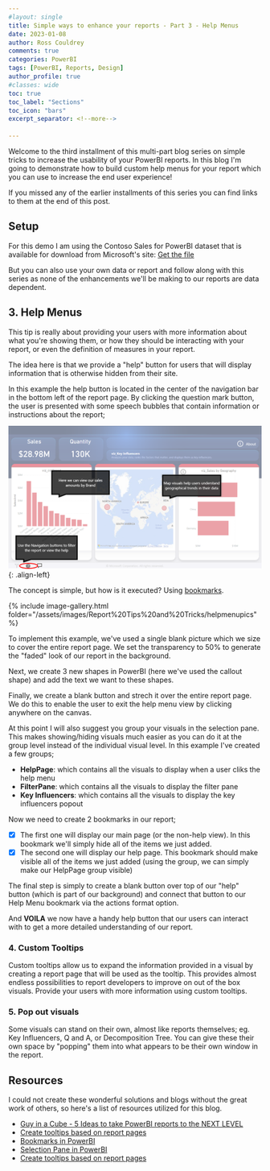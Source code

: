 ```yaml
---
#layout: single
title: Simple ways to enhance your reports - Part 3 - Help Menus
date: 2023-01-08
author: Ross Couldrey
comments: true
categories: PowerBI
tags: [PowerBI, Reports, Design]
author_profile: true
#classes: wide
toc: true
toc_label: "Sections"
toc_icon: "bars"
excerpt_separator: <!--more-->

---
```


Welcome to the third installment of this multi-part blog series on simple tricks to increase the usability of your PowerBI reports. In this blog I'm going to demonstrate how to build custom help menus for your report which you can use to increase the end user experience!

<!--more-->

If you missed any of the earlier installments of this series you can find links to them at the end of this post.

## Setup
For this demo I am using the Contoso Sales for PowerBI dataset that is available for download from Microsoft's site:
<a href = "https://www.microsoft.com/en-us/download/details.aspx?id=46801" class="btn btn--info"> Get the file </a>

But you can also use your own data or report and follow along with this series as none of the enhancements we'll be making to our reports are data dependent.

## 3. Help Menus

This tip is really about providing your users with more information about what you're showing them, or how they should be interacting with your report, or even the definition of measures in your report.

The idea here is that we provide a "help" button for users that will display information that is otherwise hidden from their site.

In this example the help button is located in the center of the navigation bar in the bottom left of the report page. By clicking the question mark button, the user is presented with some speech bubbles that contain information or instructions about the report;

![ReportHelpMenu](\assets\images\Report%20Tips%20and%20Tricks\PBI_HelpMenu.png){: .align-left}

The concept is simple, but how is it executed?  Using [bookmarks](https://learn.microsoft.com/en-us/power-bi/create-reports/desktop-bookmarks?tabs=powerbi-desktop).  

{% include image-gallery.html folder="/assets/images/Report%20Tips%20and%20Tricks/helpmenupics" %}

To implement this example, we've used a single blank picture which we size to cover the entire report page.  We set the transparency to 50% to generate the "faded" look of our report in the background.

Next, we create 3 new shapes in PowerBI (here we've used the callout shape) and add the text we want to these shapes.

Finally, we create a blank button and strech it over the entire report page.  We do this to enable the user to exit the help menu view by clicking anywhere on the canvas.

At this point I will also suggest you group your visuals in the selection pane.  This makes showing/hiding visuals much easier as you can do it at the group level instead of the individual visual level.  In this example I've created a few groups; 
- **HelpPage**: which contains all the visuals to display when a user cliks the help menu
- **FilterPane**: which contains all the visuals to display the filter pane
- **Key Influencers**: which contains all the visuals to display the key influencers popout

Now we need to create 2 bookmarks in our report;
- [x] The first one will display our main page (or the non-help view).  In this bookmark we'll simply hide all of the items we just added. 
- [x] The second one will display our help page.  This bookmark should make visible all of the items we just added (using the group, we can simply make our HelpPage group visible)

The final step is simply to create a blank button over top of our "help" button (which is part of our background) and connect that button to our Help Menu bookmark via the actions format option.

And **VOILA** we now have a handy help button that our users can interact with to get a more detailed understanding of our report.

### 4. Custom Tooltips

Custom tooltips allow us to expand the information provided in a visual by creating a report page that will be used as the tooltip.  This provides almost endless possibilities to report developers to improve on out of the box visuals.  Provide your users with more information using custom tooltips.

### 5. Pop out visuals

Some visuals can stand on their own, almost like reports themselves; eg. Key Influencers, Q and A, or Decomposition Tree.
You can give these their own space by "popping" them into what appears to be their own window in the report.

## Resources

I could not create these wonderful solutions and blogs without the great work of others, so here's a list of resources utilized for this blog.

- [Guy in a Cube - 5 Ideas to take PowerBI reports to the NEXT LEVEL](https://www.youtube.com/watch?v=k9LGRfREuIk)
- [Create tooltips based on report pages](https://learn.microsoft.com/en-us/power-bi/create-reports/desktop-tooltips?tabs=powerbi-desktop)
- [Bookmarks in PowerBI](https://learn.microsoft.com/en-us/power-bi/create-reports/desktop-bookmarks?tabs=powerbi-desktop)
- [Selection Pane in PowerBI](https://learn.microsoft.com/en-us/power-bi/create-reports/power-bi-report-display-settings?tabs=powerbi-desktop#page-view-settings)
- [Create tooltips based on report pages](https://learn.microsoft.com/en-us/power-bi/create-reports/desktop-tooltips?tabs=powerbi-desktop)